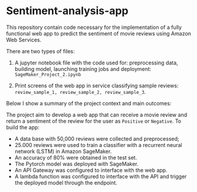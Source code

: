 # Sentiment-analysis-app

This repository contain code necessary for the implementation of a fully functional web app to predict the sentiment of movie reviews using Amazon Web Services. 

There are two types of files:

1) A jupyter notebook file with the code used for: preprocessing data, building model, launching training jobs and deployment: ``SageMaker_Project_2.ipynb``

2) Print screens of the web app in service classifying sample reviews: ``review_sample_1, review_sample_2, review_sample_3``.

Below I show a summary of the project context and main outcomes:

The project aim to develop a web app that can receive a movie review and return a sentiment of the review for the user as ``Positive`` or ``Negative``. To build the app:

* A data base with 50,000 reviews were collected and preprocessed;
* 25.000 reviews were used to train a classifier with a recurrent neural network (LSTM) in Amazon SageMaker.
* An accuracy of 80% were obtained in the test set.
* The Pytorch model was deployed with SageMaker.
* An API Gateway was configured to interface with the web app.
* A lambda function was configured to interface with the API and trigger the deployed model through the endpoint.
